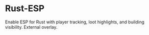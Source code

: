 # Rust-ESP
Enable ESP for Rust with player tracking, loot highlights, and building visibility. External overlay.

